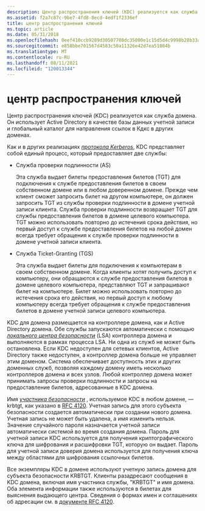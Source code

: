 ```yaml
---
description: Центр распространения ключей (KDC) реализуется как служба домена. Он использует Active Directory в качестве базы данных учетной записи и глобальный каталог для направления ссылок в Кдкс в других доменах.
ms.assetid: f2a7c87c-9be7-4fd8-8ecd-4edf1f2336ef
title: центр распространения ключей
ms.topic: article
ms.date: 05/31/2018
ms.openlocfilehash: 0eef410ccb9289d30507708dc35000e1c15d5d4c9998b28b33a2e51d1a15b1e1
ms.sourcegitcommit: e858bbe701567d4583c50a11326e42d7ea51804b
ms.translationtype: MT
ms.contentlocale: ru-RU
ms.lasthandoff: 08/11/2021
ms.locfileid: "120013344"
---
```

# <a name="key-distribution-center"></a>центр распространения ключей

Центр распространения ключей (KDC) реализуется как служба домена. Он использует Active Directory в качестве базы данных учетной записи и глобальный каталог для направления ссылок в Кдкс в других доменах.

Как и в других реализациях [*протокола Kerberos*](../secgloss/k-gly.md), KDC представляет собой единый процесс, который предоставляет две службы:

-   Служба проверки подлинности (AS)

    Эта служба выдает билеты предоставления билетов (TGT) для подключения к службе предоставления билетов в своем собственном домене или в любом доверенном домене. Прежде чем клиент сможет запросить билет на другом компьютере, он должен запросить TGT из службы проверки подлинности в домене учетной записи клиента. Служба проверки подлинности возвращает TGT для службы предоставления билетов в домене целевого компьютера. TGT можно использовать повторно до истечения срока действия, но первый доступ к службе предоставления билетов на любой домен всегда требует обращения к службе проверки подлинности в домене учетной записи клиента.

-   Служба Ticket-Granting (TGS)

    Эта служба выдает билеты для подключения к компьютерам в своем собственном домене. Когда клиенты хотят получить доступ к компьютеру, они обращаются к службе предоставления билетов в домене целевого компьютера, представляют TGT и запрашивают билет на компьютере. Билет можно использовать повторно до истечения срока его действия, но первый доступ к любому компьютеру всегда требует обращения к службе предоставления билетов в домене учетной записи целевого компьютера.

KDC для домена размещается на контроллере домена, как и Active Directory домена. Обе службы запускаются автоматически с помощью [*локального центра безопасности*](../secgloss/l-gly.md) (LSA) контроллера домена и выполняются в рамках процесса LSA. Ни одна из служб не может быть остановлена. Если KDC недоступен для сетевых клиентов, Active Directory также недоступен, а контроллер домена больше не управляет этим доменом. Система обеспечивает доступность этих и других доменных служб, позволяя каждому домену иметь несколько контроллеров домена и всех узлов. Любой контроллер домена может принимать запросы проверки подлинности и запросы на предоставление билетов, адресованные в KDC домена.

Имя [*участника безопасности*](../secgloss/s-gly.md) , используемое KDC в любом домене, — krbtgt, как указано в [RFC 4120](https://www.ietf.org/rfc/rfc4120.txt). Учетная запись для этого субъекта безопасности создается автоматически при создании нового домена. Учетная запись не может быть удалена, а имя изменить нельзя. Значение случайного пароля назначается учетной записи автоматически системой во время создания домена. Пароль для учетной записи KDC используется для получения криптографического ключа для шифрования и расшифровки TGT, которую он выдает. Пароль для учетной записи доверия домена используется для получения ключа между областями для шифрования ссылочных билетов.

Все экземпляры KDC в домене используют учетную запись домена для субъекта безопасности KRBTGT. Клиенты разадресают сообщения в KDC домена, включая имя участника службы, "KRBTGT" и имя домена. Оба элемента информации также используются в билетах для выяснения выдающего центра. Сведения о формах имен и соглашениях об адресации см. в [документе RFC 4120](https://www.ietf.org/rfc/rfc4120.txt).

 

 
